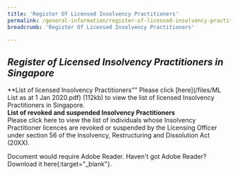 ```yaml
---
title: 'Register Of Licensed Insolvency Practitioners'
permalink: /general-information/register-of-licensed-insolvency-practitioners/
breadcrumb: 'Register Of Licensed Insolvency Practitioners'

---
```




***Register of Licensed Insolvency Practitioners in Singapore***<br>
---
**List of licensed Insolvency Practitioners""
Please click [here](/files/ML List as at 1 Jan 2020.pdf) (112kb) to view the list of licensed Insolvency Practitioners in Singapore.
<br>
**List of revoked and suspended Insolvency Practitioners** <br>
Please click here to view the list of individuals whose Insolvency Practitioner licences are revoked or suspended by the Licensing Officer under section 56 of the Insolvency, Restructuring and Dissolution Act (20XX). <br> 

Document would require Adobe Reader. Haven't got Adobe Reader? Download it here{:target="_blank"}.
